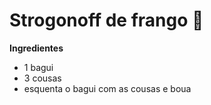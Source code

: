 # Strogonoff de frango :chicken:



**Ingredientes**

* 1 bagui
* 3 cousas
* esquenta o bagui com as cousas e boua